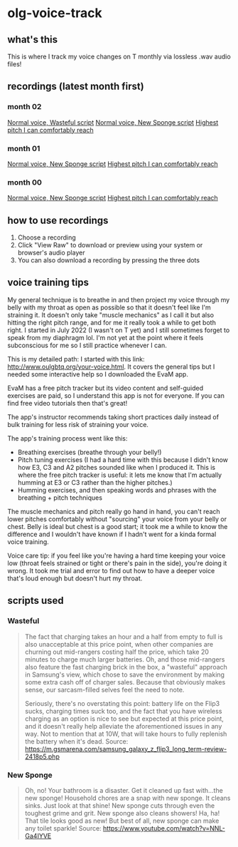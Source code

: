 # olg-voice-track

## what's this
This is where I track my voice changes on T monthly via lossless .wav audio files!

## recordings (latest month first)

### month 02
[Normal voice, Wasteful script](recordings\Month-02-2023-01-24_Wasteful.wav)
[Normal voice, New Sponge script](recordings\Month-02-2023-01-24_New-Sponge.wav)
[Highest pitch I can comfortably reach](recordings\Month-02-2023-01-24_TIRE-PRESSURE.wav)

### month 01
[Normal voice, New Sponge script](recordings\Month-01-2022-12-25_New-Sponge.wav)
[Highest pitch I can comfortably reach](recordings\Month-01-2022-12-25_TIRE-PRESSURE.wav)

### month 00
[Normal voice, New Sponge script](recordings\Month-01-2022-12-25_New-Sponge.wav)
[Highest pitch I can comfortably reach](recordings\Month-01-2022-12-25_TIRE-PRESSURE.wav)

## how to use recordings
1. Choose a recording
2. Click "View Raw" to download or preview using your system or browser's audio player
3. You can also download a recording by pressing the three dots

## voice training tips
My general technique is to breathe in and then project my voice through my belly with my throat as open as possible so that it doesn't feel like I'm straining it. It doesn't only take "muscle mechanics" as I call it but also hitting the right pitch range, and for me it really took a while to get both right. I started in July 2022 (I wasn't on T yet) and I still sometimes forget to speak from my diaphragm lol. I'm not yet at the point where it feels subconscious for me so I still practice whenever I can. 

This is my detailed path:
I started with this link: http://www.oulgbtq.org/your-voice.html.
It covers the general tips but I needed some interactive help so I downloaded the EvaM app. 

EvaM has a free pitch tracker but its video content and self-guided exercises are paid, so I understand this app is not for everyone. If you can find free video tutorials then that's great! 

The app's instructor recommends taking short practices daily instead of bulk training for less risk of straining your voice.

The app's training process went like this: 
* Breathing exercises (breathe through your belly!)
* Pitch tuning exercises (I had a hard time with this because I didn't know how E3, C3 and A2 pitches sounded like when I produced it. This is where the free pitch tracker is useful: it lets me know that I'm actually humming at E3 or C3 rather than the higher pitches.) 
* Humming exercises, and then speaking words and phrases with the breathing + pitch techniques 

The muscle mechanics and pitch really go hand in hand, you can't reach lower pitches comfortably without "sourcing" your voice from your belly or chest. Belly is ideal but chest is a good start; it took me a while to know the difference and I wouldn't have known if I hadn't went for a kinda formal voice training.

Voice care tip: if you feel like you're having a hard time keeping your voice low (throat feels strained or tight or there's pain in the side), you're doing it wrong. It took me trial and error to find out how to have a deeper voice that's loud enough but doesn't hurt my throat.

## scripts used

### Wasteful
> The fact that charging takes an hour and a half from empty to full is also unacceptable at this price point, when other companies are churning out mid-rangers costing half the price, which take 20 minutes to charge much larger batteries. Oh, and those mid-rangers also feature the fast charging brick in the box, a "wasteful" approach in Samsung's view, which chose to save the environment by making some extra cash off of charger sales. Because that obviously makes sense, our sarcasm-filled selves feel the need to note.
>
> Seriously, there's no overstating this point: battery life on the Flip3 sucks, charging times suck too, and the fact that you have wireless charging as an option is nice to see but expected at this price point, and it doesn't really help alleviate the aforementioned issues in any way. Not to mention that at 10W, that will take hours to fully replenish the battery when it's dead.
Source: https://m.gsmarena.com/samsung_galaxy_z_flip3_long_term-review-2418p5.php

### New Sponge
> Oh, no! Your bathroom is a disaster. Get it cleaned up fast with...the new sponge! 
> Household chores are a snap with new sponge. 
> It cleans sinks. 
> Just look at that shine! 
> New sponge cuts through even the toughest grime and grit. 
> New sponge also cleans showers! 
> Ha, ha! That tile looks good as new! 
> But best of all, new sponge can make any toilet sparkle! 
Source: https://www.youtube.com/watch?v=NNL-Ga4IYVE